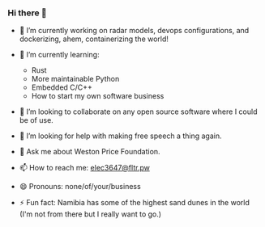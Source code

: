 ### Hi there 👋

- 🔭 I’m currently working on radar models, devops configurations, and dockerizing, ahem, containerizing the world!
- 🌱 I’m currently learning:
  -  Rust
  -  More maintainable Python
  -  Embedded C/C++
  -  How to start my own software business

- 👯 I’m looking to collaborate on any open source software where I could be of use.
- 🤔 I’m looking for help with making free speech a thing again.
- 💬 Ask me about Weston Price Foundation.
- 📫 How to reach me: elec3647@fltr.pw
- 😄 Pronouns: none/of/your/business
- ⚡ Fun fact: Namibia has some of the highest sand dunes in the world (I'm not from there but I really want to go.)


<!--
**elec3647/elec3647** is a ✨ _special_ ✨ repository because its `README.md` (this file) appears on your GitHub profile.


-->
